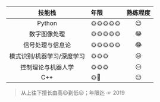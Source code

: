 |           技能栈           | 年限                                                         |     熟练程度     |
| :------------------------: | :----------------------------------------------------------- | :--------------: |
|           Python           | :sun_with_face::sun_with_face::sun_with_face::sun_with_face::sun_with_face: |      :wink:      |
|        数字图像处理        | :sun_with_face::sun_with_face::sun_with_face::sun_with_face::sun_with_face: |      :joy:       |
|      信号处理与信息论      | :sun_with_face::sun_with_face::sun_with_face::sun_with_face::sun_with_face: |      :joy:       |
| 模式识别/机器学习/深度学习 | :sun_with_face::sun_with_face::sun_with_face:                | :expressionless: |
|     控制理论与机器人学     | :sun_with_face::sun_with_face::sun_with_face:                | :expressionless: |
|            C++             | :sun_with_face::first_quarter_moon_with_face:                | :expressionless: |

> 从上往下擅长由高:wink:到低:expressionless:；年限迄 ☞ 2019